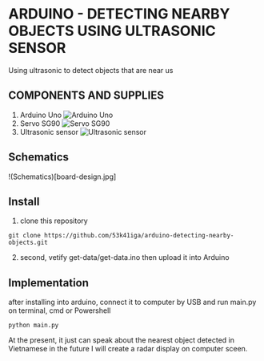 # ARDUINO - DETECTING NEARBY OBJECTS USING ULTRASONIC SENSOR
Using ultrasonic to detect objects that are near us

## COMPONENTS AND SUPPLIES
1. Arduino Uno
![Arduino Uno](https://giadungnhaviet.com/wp-content/uploads/2018/09/bo-mach-dieu-khien-arduino-r3-2.jpg)
2. Servo SG90
![Servo SG90](https://product.hstatic.net/1000292825/product/o-barco-acessorios-para-arduino-d_nq_np_687287-mlb25991415732_092017-f_master.jpg)
3. Ultrasonic sensor
![Ultrasonic sensor](https://www.makerlab-electronics.com/my_uploads/2016/05/ultrasonic-sensor-HCSR04-1.jpg)

## Schematics
!(Schematics)[board-design.jpg]

## Install
1. clone this repository
```
git clone https://github.com/53k41iga/arduino-detecting-nearby-objects.git
```
2. second, vetify get-data/get-data.ino then upload it into Arduino

## Implementation
after installing into arduino, connect it to computer by USB and run main.py on terminal, cmd or Powershell
```
python main.py
```
At the present, it just can speak about the nearest object detected in Vietnamese in the future I will create a radar display on computer sceen.